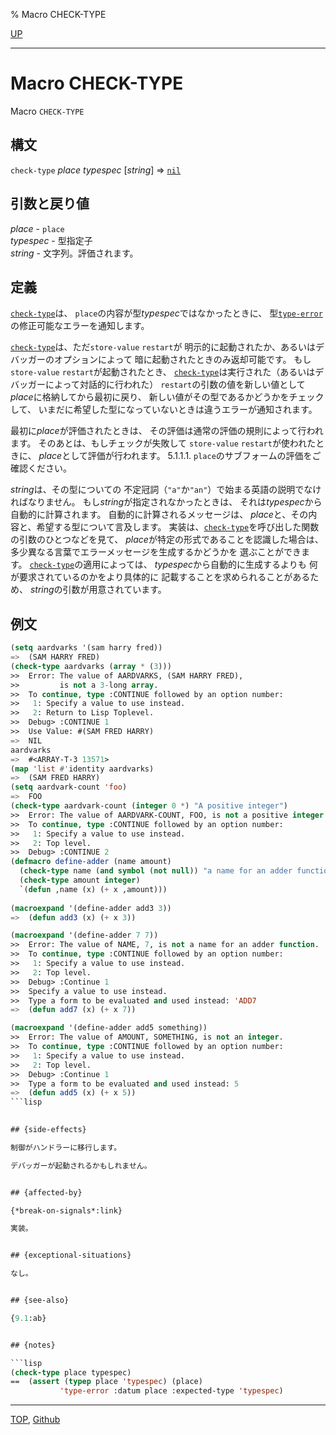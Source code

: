% Macro CHECK-TYPE

[UP](9.2.html)  

---

# Macro **CHECK-TYPE**


Macro `CHECK-TYPE`


## 構文

`check-type` *place* *typespec* [*string*] => [`nil`](5.3.nil-variable.html)


## 引数と戻り値

*place* - `place`  
*typespec* - 型指定子  
*string* - 文字列。評価されます。


## 定義

[`check-type`](9.2.check-type.html)は、
`place`の内容が型*typespec*ではなかったときに、
型[`type-error`](4.4.type-error.html)の修正可能なエラーを通知します。

[`check-type`](9.2.check-type.html)は、ただ`store-value` `restart`が
明示的に起動されたか、あるいはデバッガーのオプションによって
暗に起動されたときのみ返却可能です。
もし`store-value` `restart`が起動されたとき、
[`check-type`](9.2.check-type.html)は実行された（あるいはデバッガーによって対話的に行われた）
`restart`の引数の値を新しい値として*place*に格納してから最初に戻り、
新しい値がその型であるかどうかをチェックして、
いまだに希望した型になっていないときは違うエラーが通知されます。

最初に*place*が評価されたときは、
その評価は通常の評価の規則によって行われます。
そのあとは、もしチェックが失敗して
`store-value` `restart`が使われたときに、
*place*として評価が行われます。
5.1.1.1. `place`のサブフォームの評価をご確認ください。

*string*は、その型についての
不定冠詞（`"a"`か`"an"`）で始まる英語の説明でなければなりません。
もし*string*が指定されなかったときは、
それは*typespec*から自動的に計算されます。
自動的に計算されるメッセージは、
*place*と、その内容と、希望する型について言及します。
実装は、[`check-type`](9.2.check-type.html)を呼び出した関数の引数のひとつなどを見て、
*place*が特定の形式であることを認識した場合は、
多少異なる言葉でエラーメッセージを生成するかどうかを
選ぶことができます。
[`check-type`](9.2.check-type.html)の適用によっては、
*typespec*から自動的に生成するよりも
何が要求されているのかをより具体的に
記載することを求められることがあるため、
*string*の引数が用意されています。


## 例文

```lisp
(setq aardvarks '(sam harry fred))
=>  (SAM HARRY FRED)
(check-type aardvarks (array * (3)))
>>  Error: The value of AARDVARKS, (SAM HARRY FRED),
>>         is not a 3-long array.
>>  To continue, type :CONTINUE followed by an option number:
>>   1: Specify a value to use instead.
>>   2: Return to Lisp Toplevel.
>>  Debug> :CONTINUE 1
>>  Use Value: #(SAM FRED HARRY)
=>  NIL
aardvarks
=>  #<ARRAY-T-3 13571>
(map 'list #'identity aardvarks)
=>  (SAM FRED HARRY)
(setq aardvark-count 'foo)
=>  FOO
(check-type aardvark-count (integer 0 *) "A positive integer")
>>  Error: The value of AARDVARK-COUNT, FOO, is not a positive integer.
>>  To continue, type :CONTINUE followed by an option number:
>>   1: Specify a value to use instead.
>>   2: Top level.
>>  Debug> :CONTINUE 2
(defmacro define-adder (name amount)
  (check-type name (and symbol (not null)) "a name for an adder function")
  (check-type amount integer)
  `(defun ,name (x) (+ x ,amount)))
 
(macroexpand '(define-adder add3 3))
=>  (defun add3 (x) (+ x 3))

(macroexpand '(define-adder 7 7))
>>  Error: The value of NAME, 7, is not a name for an adder function.
>>  To continue, type :CONTINUE followed by an option number:
>>   1: Specify a value to use instead.
>>   2: Top level.
>>  Debug> :Continue 1
>>  Specify a value to use instead.
>>  Type a form to be evaluated and used instead: 'ADD7
=>  (defun add7 (x) (+ x 7))

(macroexpand '(define-adder add5 something))
>>  Error: The value of AMOUNT, SOMETHING, is not an integer.
>>  To continue, type :CONTINUE followed by an option number:
>>   1: Specify a value to use instead.
>>   2: Top level.
>>  Debug> :Continue 1
>>  Type a form to be evaluated and used instead: 5
=>  (defun add5 (x) (+ x 5))
```lisp
 

## {side-effects}

制御がハンドラーに移行します。

デバッガーが起動されるかもしれません。


## {affected-by}

{*break-on-signals*:link}

実装。


## {exceptional-situations}

なし。


## {see-also}

{9.1:ab}


## {notes}

```lisp
(check-type place typespec)
==  (assert (typep place 'typespec) (place)
           'type-error :datum place :expected-type 'typespec)
```


---
[TOP](index.html),  [Github](https://github.com/nptcl/npt-japanese)

